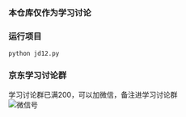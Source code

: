 ### 本仓库仅作为学习讨论

### 运行项目
```
python jd12.py
```

### 京东学习讨论群
学习讨论群已满200，可以加微信，备注进学习讨论群   
![微信号](https://tva1.sinaimg.cn/bmiddle/800facaagy1h28b7fqw82j20b40b4gmu.jpg)
